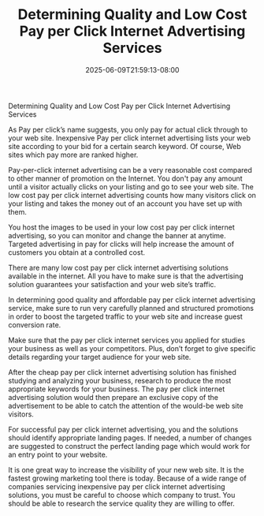 ﻿---
title: "Determining Quality and Low Cost Pay per Click Internet Advertising Services"
date: 2025-06-09T21:59:13-08:00
description: "Articles-Marketing Tips for Web Success"
featured_image: "/images/Articles-Marketing.jpg"
tags: ["Articles Marketing"]
---

Determining Quality and Low Cost Pay per Click Internet Advertising Services


As Pay per click’s name suggests, you only pay for actual click through to your web site. Inexpensive Pay per click internet advertising lists your web site according to your bid for a certain search keyword. Of course, Web sites which pay more are ranked higher.

Pay-per-click internet advertising can be a very reasonable cost compared to other manner of promotion on the Internet. You don't pay any amount until a visitor actually clicks on your listing and go to see your web site. The low cost pay per click internet advertising counts how many visitors click on your listing and takes the money out of an account you have set up with them.

You host the images to be used in your low cost pay per click internet advertising, so you can monitor and change the banner at anytime. Targeted advertising in pay for clicks will help increase the amount of customers you obtain at a controlled cost.

There are many low cost pay per click internet advertising solutions available in the internet. All you have to make sure is that the advertising solution guarantees your satisfaction and your web site’s traffic.

In determining good quality and affordable pay per click internet advertising service, make sure to run very carefully planned and structured promotions in order to boost the targeted traffic to your web site and increase guest conversion rate.

Make sure that the pay per click internet services you applied for studies your business as well as your competitors. Plus, don’t forget to give specific details regarding your target audience for your web site.

After the cheap pay per click internet advertising solution has finished studying and analyzing your business, research to produce the most appropriate keywords for your business. The pay per click internet advertising solution would then prepare an exclusive copy of the advertisement to be able to catch the attention of the would-be web site visitors.

For successful pay per click internet advertising, you and the solutions should identify appropriate landing pages. If needed, a number of changes are suggested to construct the perfect landing page which would work for an entry point to your website.

It is one great way to increase the visibility of your new web site.  It is the fastest growing marketing tool there is today. Because of a wide range of companies servicing inexpensive pay per click internet advertising solutions, you must be careful to choose which company to trust. You should be able to research the service quality they are willing to offer. 



